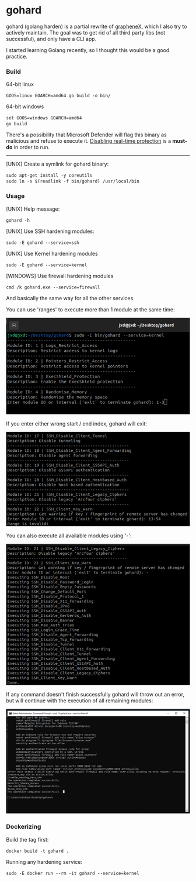 # gohard

gohard (golang harden) is a partial rewrite of [grapheneX](https://github.com/grapheneX/grapheneX), which I also try to actively maintain.
The goal was to get rid of all third party libs (not successful), and only have a CLI app.

I started learning Golang recently, so I thought this would be a good practice.

### Build

64-bit linux

```shell
GOOS=linux GOARCH=amd64 go build -o bin/
```

64-bit windows

```shell
set GOOS=windows GOARCH=amd64
go build
```

There's a possibility that Microsoft Defender will flag this binary as malicious and refuse to execute it.
[Disabling real-time protection](https://support.microsoft.com/en-us/windows/turn-off-defender-antivirus-protection-in-windows-security-99e6004f-c54c-8509-773c-a4d776b77960) is a <b>must-do</b> in order to run.

---

[UNIX] Create a symlink for gohard binary:

```shell
sudo apt-get install -y coreutils
sudo ln -s $(readlink -f bin/gohard) /usr/local/bin
```

### Usage

[UNIX] Help message:

```shell
gohard -h
```

[UNIX] Use SSH hardening modules:

```shell
sudo -E gohard --service=ssh
```

[UNIX] Use Kernel hardening modules

```shell
sudo -E gohard --service=kernel
```

[WINDOWS] Use firewall hardening modules

```shell
cmd /k gohard.exe --service=firewall
```

And basically the same way for all the other services.

You can use 'ranges' to execute more than 1 module at the same time:

![valid_range](.github/media/good_range.png)

If you enter either wrong start / end index, gohard will exit:

![invalid_range](.github/media/bad_range.png)

You can also execute all available modules using '-':

![all](.github/media/all_range.png)

If any command doesn't finish successfully gohard will throw out an error, but will continue with the execution of all
remaining modules:

![error](.github/media/win_error.png)


### Dockerizing

Build the tag first:

```shell
docker build -t gohard .
```

Running any hardening service:

```shell
sudo -E docker run --rm -it gohard --service=kernel
```
